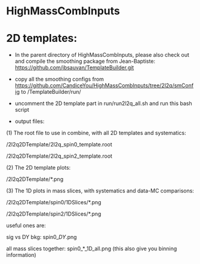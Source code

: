 # HighMassCombInputs

# 2D templates:
- In the parent directory of HighMassCombInputs, please also check out and compile the smoothing package from Jean-Baptiste:
https://github.com/jbsauvan/TemplateBuilder.git

- copy all the smoothing configs from 
https://github.com/CandiceYou/HighMassCombInputs/tree/2l2q/smConfig
to /TemplateBuilder/run/

- uncomment the 2D template part in run/run2l2q_all.sh and run this bash script

- output files:

(1) The root file to use in combine, with all 2D templates and systematics:

/2l2q2DTemplate/2l2q_spin0_template.root 

/2l2q2DTemplate/2l2q_spin2_template.root 

(2) The 2D template plots:

/2l2q2DTemplate/*.png

(3) The 1D plots in mass slices, with systematics and data-MC comparisons:

/2l2q2DTemplate/spin0/1DSlices/*.png

/2l2q2DTemplate/spin2/1DSlices/*.png

useful ones are:

 sig vs DY bkg: spin0_*_DY_*.png
 
 all mass slices together: spin0_*_1D_all.png (this also give you binning information)

